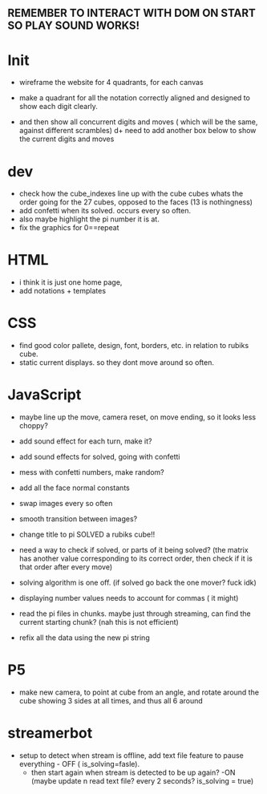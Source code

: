 ## REMEMBER TO INTERACT WITH DOM ON START SO PLAY SOUND WORKS!
# Init
+ wireframe the website for 4 quadrants, for each canvas
+ make a quadrant for all the notation correctly aligned and designed to show each digit clearly. 

+ and then show all concurrent digits and moves ( which will be the same, against different scrambles)
d+ need to add another box below to show the current digits and moves

# dev
+ check how the cube_indexes line up with the cube cubes whats the order going for the 27 cubes, opposed to the faces (13 is nothingness)
+ add confetti when its solved. occurs every so often.
+ also maybe highlight the pi number it is at.
+ fix the graphics for 0==repeat

# HTML
+ i think it is just one home page, 
+ add notations + templates


# CSS
+ find good color pallete, design, font, borders, etc. in relation to rubiks cube. 
+ static current displays. so they dont move around so often.

# JavaScript
+ maybe line up the move, camera reset, on move ending, so it looks less choppy?
+ add sound effect for each turn, make it?
+ add sound effects for solved, going with confetti

+ mess with confetti numbers, make random? 
+ add all the face normal constants
+ swap images every so often
+ smooth transition between images?
+ change title to pi SOLVED a rubiks cube!!
+ need a way to check if solved, or parts of it being solved? 
    (the matrix has another value corresponding to its correct order, then check if it is that order after every move)
+ solving algorithm is one off. (if solved go back the one mover? fuck idk)
+ displaying number values needs to account for commas ( it might)
+ read the pi files in chunks. maybe just through streaming, can find the current starting chunk? (nah this is not efficient) 
+ refix all the data using the new pi string


# P5 
+ make new camera, to point at cube from an angle, and rotate around the cube showing 3 sides at all times, and thus all 6 around

# streamerbot
+ setup to detect when stream is offline, add text file feature to pause everything - OFF ( is_solving=fasle). 
    + then start again when stream is detected to be up again? -ON (maybe update n read text file? every 2 seconds? is_solving = true)